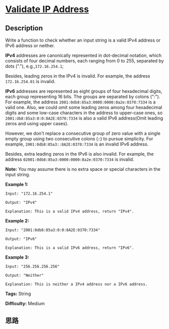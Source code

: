 # [Validate IP Address][title]

## Description

Write a function to check whether an input string is a valid IPv4 address or
IPv6 address or neither.

**IPv4** addresses are canonically represented in dot-decimal notation, which
consists of four decimal numbers, each ranging from 0 to 255, separated by
dots ("."), e.g.,`172.16.254.1`;

Besides, leading zeros in the IPv4 is invalid. For example, the address
`172.16.254.01` is invalid.

**IPv6** addresses are represented as eight groups of four hexadecimal digits,
each group representing 16 bits. The groups are separated by colons (":"). For
example, the address `2001:0db8:85a3:0000:0000:8a2e:0370:7334` is a valid one.
Also, we could omit some leading zeros among four hexadecimal digits and some
low-case characters in the address to upper-case ones, so
`2001:db8:85a3:0:0:8A2E:0370:7334` is also a valid IPv6 address(Omit leading
zeros and using upper cases).

However, we don't replace a consecutive group of zero value with a single
empty group using two consecutive colons (::) to pursue simplicity. For
example, `2001:0db8:85a3::8A2E:0370:7334` is an invalid IPv6 address.

Besides, extra leading zeros in the IPv6 is also invalid. For example, the
address `02001:0db8:85a3:0000:0000:8a2e:0370:7334` is invalid.

**Note:** You may assume there is no extra space or special characters in the
input string.

**Example 1:**  
            Input: "172.16.254.1"        Output: "IPv4"        Explanation: This is a valid IPv4 address, return "IPv4".    

**Example 2:**  
            Input: "2001:0db8:85a3:0:0:8A2E:0370:7334"        Output: "IPv6"        Explanation: This is a valid IPv6 address, return "IPv6".    

**Example 3:**  
            Input: "256.256.256.256"        Output: "Neither"        Explanation: This is neither a IPv4 address nor a IPv6 address.    


**Tags:** String

**Difficulty:** Medium

## 思路

[title]: https://leetcode.com/problems/validate-ip-address
